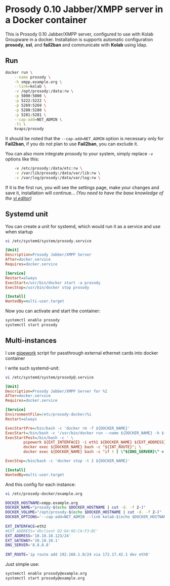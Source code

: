 Prosody 0.10 Jabber/XMPP server in a Docker container
=====================================================

This is Prosody 0.10 Jabber/XMPP server, configured to use with Kolab Groupware in a docker.
Installation is supports automatic configuration **prosody**, **ssl**, and **fail2ban** and communicate with **Kolab** using ldap.

Run
---

```bash
docker run \
    --name prosody \
    -h xmpp.example.org \
    --link=kolab \
    -v /opt/prosody:/data:rw \
    -p 5000:5000 \
    -p 5222:5222 \
    -p 5269:5269 \
    -p 5280:5280 \
    -p 5281:5281 \
    --cap-add=NET_ADMIN \
    -ti \
    kvaps/prosody
```
It should be noted that the `--cap-add=NET_ADMIN` option is necessary only for **Fail2ban**, if you do not plan to use **Fail2ban**, you can exclude it.

You can also more integrate prosody to your system, simply replace `-v` options like this:
```bash
    -v /etc/prosody:/data/etc:rw \
    -v /var/lib/prosody:/data/var/lib:rw \
    -v /var/log/prosody:/data/var/log:rw \
```

If it is the first run, you will see the settings page, make your changes and save it, installation will continue...
*(You need to have the base knowledge of the [vi editor](http://google.com/#q=vi+editor))*

Systemd unit
------------

You can create a unit for systemd, which would run it as a service and use when startup

```bash
vi /etc/systemd/system/prosody.service
```

```ini
[Unit]
Description=Prosody Jabber/XMPP Server
After=docker.service
Requires=docker.service

[Service]
Restart=always
ExecStart=/usr/bin/docker start -a prosody
ExecStop=/usr/bin/docker stop prosody

[Install]
WantedBy=multi-user.target
```

Now you can activate and start the container:
```bash
systemctl enable prosody
systemctl start prosody
```

Multi-instances
---------------

I use [pipework](https://github.com/jpetazzo/pipework) script for passthrough external ethernet cards into docker container

I write such systemd-unit:
```bash
vi /etc/systemd/system/prosody@.service
```
```ini
[Unit]
Description=Prosody Jabber/XMPP Server for %I
After=docker.service
Requires=docker.service

[Service]
EnvironmentFile=/etc/prosody-docker/%i
Restart=always

ExecStartPre=/bin/bash -c 'docker rm -f ${DOCKER_NAME}'
ExecStart=/bin/bash -c '/usr/bin/docker run --name ${DOCKER_NAME} -h ${DOCKER_HOSTNAME} -v ${DOCKER_VOLUME}:/data:rw ${DOCKER_OPTIONS} kvaps/prosody'
ExecStartPost=/bin/bash -c ' \
        pipework ${EXT_INTERFACE} -i eth1 ${DOCKER_NAME} ${EXT_ADDRESS}@${EXT_GATEWAY}; \
        docker exec ${DOCKER_NAME} bash -c "${INT_ROUTE}"; \
        docker exec ${DOCKER_NAME} bash -c "if ! [ \"${DNS_SERVER}\" = \"\" ] ; then echo nameserver ${DNS_SERVER} > /etc/resolv.conf ; fi" '

ExecStop=/bin/bash -c 'docker stop -t 2 ${DOCKER_NAME}'

[Install]
WantedBy=multi-user.target
```

And this config for each instance:
```bash
vi /etc/prosody-docker/example.org
```
```bash
DOCKER_HOSTNAME=xmpp.example.org
DOCKER_NAME="prosody-$(echo $DOCKER_HOSTNAME | cut -d. -f 2-)"
DOCKER_VOLUME="/opt/prosody-$(echo $DOCKER_HOSTNAME | cut -d. -f 2-)"
DOCKER_OPTIONS='--cap-add=NET_ADMIN --link kolab-$(echo $DOCKER_HOSTNAME | cut -d. -f 2-) -p 5280:5280 -p 5281:5281'
 
EXT_INTERFACE=eth2
#EXT_ADDRESS='dhclient D2:84:9D:CA:F3:BC'
EXT_ADDRESS='10.10.10.123/24'
EXT_GATEWAY='10.10.10.1'
DNS_SERVER='8.8.8.8'
 
INT_ROUTE='ip route add 192.168.1.0/24 via 172.17.42.1 dev eth0'
```
Just simple use:
```bash
systemctl enable prosody@example.org
systemctl start prosody@example.org
```
